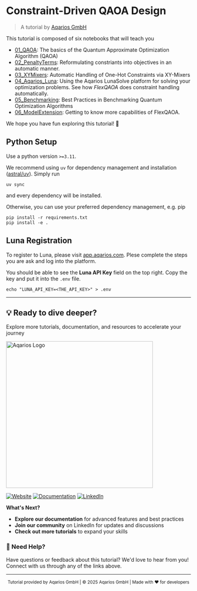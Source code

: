 # Constraint-Driven QAOA Design

> A tutorial by [Aqarios GmbH](https:://www.aqarios.com)

This tutorial is composed of six notebooks that will teach you
- [01_QAOA](tutorials/01_QAOA.ipynb): The basics of the Quantum Approximate Optimization
  Algorithm (QAOA)
- [02_PenaltyTerms](tutorials/02_PenaltyTerms.ipynb): Reformulating constriants into
objectives in an automatic manner.
- [03_XYMixers](tutorials/03_XYMixers.ipynb): Automatic Handling of One-Hot Constraints
  via XY-Mixers
- [04_Aqarios_Luna](tutorials/04_Aqarios_Luna.ipynb): Using the Aqarios LunaSolve
platform for solving your optimization problems. See how _FlexQAOA_ does constraint
handling automatically.
- [05_Benchmarking](tutorials/05_Benchmarking.ipynb): Best Practices in Benchmarking
Quantum Optimization Algorithms
- [06_ModelExtension](tutorials/06_ModelExtension.ipynb): Getting to know more
capabilities of FlexQAOA.

We hope you have fun exploring this tutorial! 🚀

## Python Setup

Use a python version `>=3.11`.

We recommend using `uv` for dependency management and installation ([astral/uv](https://docs.astral.sh/uv/)). Simply run
```
uv sync
```
and every dependency will be installed.

Otherwise, you can use your preferred dependency management, e.g. pip
```
pip install -r requirements.txt
pip install -e .
```

## Luna Registration

To register to Luna, please visit [app.aqarios.com](http://app.aqarios.com).
Plese complete the steps you are ask and log into the platform.

You should be able to see the **Luna API Key** field on the top right. Copy the key and
put it into the `.env` file.
```
echo "LUNA_API_KEY=<THE_API_KEY>" > .env
```

---

## 💡 Ready to dive deeper?

Explore more tutorials, documentation, and resources to accelerate your journey

<img src="https://docs.aqarios.com/assets/aqarios.png#only-light" width="400px" alt="Aqarios Logo" />

[![Website](https://img.shields.io/badge/🌐_Website-Visit_Aqarios.com-blue?style=for-the-badge)](https://www.aqarios.com)
[![Documentation](https://img.shields.io/badge/📚_Documentation-Explore_Docs-green?style=for-the-badge)](https://docs.aqarios.com)
[![LinkedIn](https://img.shields.io/badge/🤝_LinkedIn-Connect_With_Us-0077B5?style=for-the-badge&logo=linkedin)](https://www.linkedin.com/company/aqarios-gmbh/)


**What's Next?**

- **Explore our documentation** for advanced features and best practices
- **Join our community** on LinkedIn for updates and discussions  
- **Check out more tutorials** to expand your skills

### 💬 Need Help?

Have questions or feedback about this tutorial? We'd love to hear from you! Connect with us through any of the links above.

---

<div align="center">
<small>

Tutorial provided by Aqarios GmbH | © 2025 Aqarios GmbH | Made with ❤️ for developers

</small>
</div>
